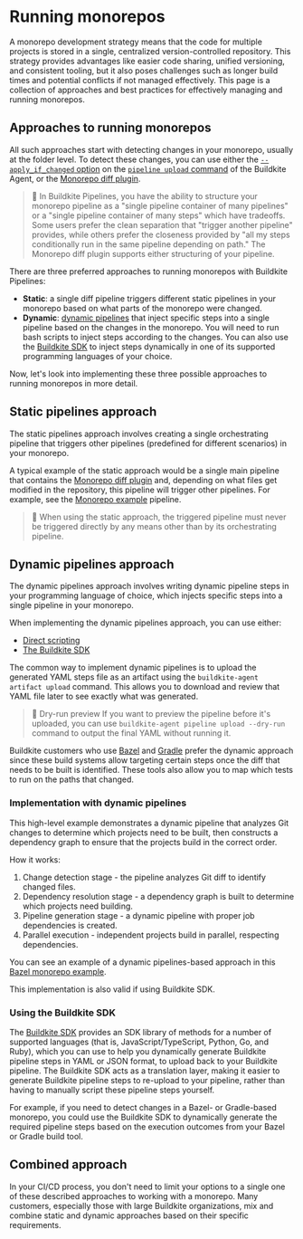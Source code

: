 # Running monorepos

A monorepo development strategy means that the code for multiple projects is stored in a single, centralized version-controlled repository. This strategy provides advantages like easier code sharing, unified versioning, and consistent tooling, but it also poses challenges such as longer build times and potential conflicts if not managed effectively. This page is a collection of approaches and best practices for effectively managing and running monorepos.

## Approaches to running monorepos

All such approaches start with detecting changes in your monorepo, usually at the folder level. To detect these changes, you can use either the [`--apply_if_changed` option](/docs/agent/v3/cli-pipeline#apply-if-changed) on the [`pipeline upload` command](/docs/agent/v3/cli-pipeline) of the Buildkite Agent, or the [Monorepo diff plugin](https://buildkite.com/resources/plugins/buildkite-plugins/monorepo-diff-buildkite-plugin/).

> 📘
> In Buildkite Pipelines, you have the ability to structure your monorepo pipeline as a "single pipeline container of many pipelines" or a "single pipeline container of many steps" which have tradeoffs. Some users prefer the clean separation that "trigger another pipeline" provides, while others prefer the closeness provided by "all my steps conditionally run in the same pipeline depending on path." The Monorepo diff plugin supports either structuring of your pipeline.

There are three preferred approaches to running monorepos with Buildkite Pipelines:

- **Static**: a single diff pipeline triggers different static pipelines in your monorepo based on what parts of the monorepo were changed.
- **Dynamic**: [dynamic pipelines](/docs/pipelines/configure/dynamic-pipelines) that inject specific steps into a single pipeline based on the changes in the monorepo. You will need to run bash scripts to inject steps according to the changes. You can also use the [Buildkite SDK](/docs/pipelines/configure/dynamic-pipelines/sdk) to inject steps dynamically in one of its supported programming languages of your choice.

Now, let's look into implementing these three possible approaches to running monorepos in more detail.

## Static pipelines approach

The static pipelines approach involves creating a single orchestrating pipeline that triggers other pipelines (predefined for different scenarios) in your monorepo.

A typical example of the static approach would be a single main pipeline that contains the [Monorepo diff plugin](https://buildkite.com/resources/plugins/buildkite-plugins/monorepo-diff-buildkite-plugin/) and, depending on what files get modified in the repository, this pipeline will trigger other pipelines. For example, see the [Monorepo example](https://buildkite.com/resources/examples/buildkite/monorepo-example/) pipeline.

> 🚧
> When using the static approach, the triggered pipeline must never be triggered directly by any means other than by its orchestrating pipeline.

## Dynamic pipelines approach

The dynamic pipelines approach involves writing dynamic pipeline steps in your programming language of choice, which injects specific steps into a single pipeline in your monorepo.

When implementing the dynamic pipelines approach, you can use either:

- [Direct scripting](/docs/pipelines/configure/dynamic-pipelines)
- [The Buildkite SDK](/docs/pipelines/configure/dynamic-pipelines/sdk)

The common way to implement dynamic pipelines is to upload the generated YAML steps file as an artifact using the `buildkite-agent artifact upload` command. This allows you to download and review that YAML file later to see exactly what was generated.

> 📘 Dry-run preview
> If you want to preview the pipeline before it's uploaded, you can use `buildkite-agent pipeline upload --dry-run` command to output the final YAML without running it.

Buildkite customers who use [Bazel](/docs/pipelines/tutorials/bazel) and [Gradle](https://gradle.org/) prefer the dynamic approach since these build systems allow targeting certain steps once the diff that needs to be built is identified. These tools also allow you to map which tests to run on the paths that changed.

### Implementation with dynamic pipelines

This high-level example demonstrates a dynamic pipeline that analyzes Git changes to determine which projects need to be built, then constructs a dependency graph to ensure that the projects build in the correct order.

How it works:

1. Change detection stage - the pipeline analyzes Git diff to identify changed files.
1. Dependency resolution stage - a dependency graph is built to determine which projects need building.
1. Pipeline generation stage - a dynamic pipeline with proper job dependencies is created.
1. Parallel execution - independent projects build in parallel, respecting dependencies.

You can see an example of a dynamic pipelines-based approach in this [Bazel monorepo example](https://github.com/buildkite/bazel-monorepo-example).

This implementation is also valid if using Buildkite SDK.

### Using the Buildkite SDK

The [Buildkite SDK](/docs/pipelines/configure/dynamic-pipelines/sdk) provides an SDK library of methods for a number of supported languages (that is, JavaScript/TypeScript, Python, Go, and Ruby), which you can use to help you dynamically generate Buildkite pipeline steps in YAML or JSON format, to upload back to your Buildkite pipeline. The Buildkite SDK acts as a translation layer, making it easier to generate Buildkite pipeline steps to re-upload to your pipeline, rather than having to manually script these pipeline steps yourself.

For example, if you need to detect changes in a Bazel- or Gradle-based monorepo, you could use the Buildkite SDK to dynamically generate the required pipeline steps based on the execution outcomes from your Bazel or Gradle build tool.

## Combined approach

In your CI/CD process, you don't need to limit your options to a single one of these described approaches to working with a monorepo. Many customers, especially those with large Buildkite organizations, mix and combine static and dynamic approaches based on their specific requirements.
